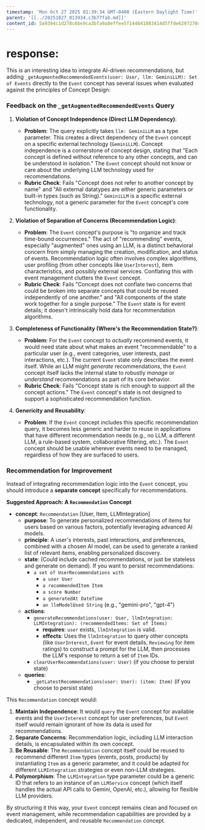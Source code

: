 ```yaml
---
timestamp: 'Mon Oct 27 2025 01:39:34 GMT-0400 (Eastern Daylight Time)'
parent: '[[../20251027_013934.c3b77fab.md]]'
content_id: 5a9394c1d278c6be9ca3bfa9a0effee5f144641803414d5ffde629727042863c
---
```


# response:

This is an interesting idea to integrate AI-driven recommendations, but adding `_getAugmentedRecommendedEvents(user: User, llm: GeminiLLM): Set of Events` directly to the `Event` concept has several issues when evaluated against the principles of Concept Design:

### Feedback on the `_getAugmentedRecommendedEvents` Query

1. **Violation of Concept Independence (Direct LLM Dependency)**:
   * **Problem**: The query explicitly takes `llm: GeminiLLM` as a type parameter. This creates a direct dependency of the `Event` concept on a specific external technology (`GeminiLLM`). Concept independence is a cornerstone of concept design, stating that "Each concept is defined without reference to any other concepts, and can be understood in isolation." The `Event` concept should not know or care about the underlying LLM technology used for recommendations.
   * **Rubric Check**: Fails "Concept does not refer to another concept by name" and "All external datatypes are either generic parameters or built-in types (such as String)." `GeminiLLM` is a specific external technology, not a generic parameter for the `Event` concept's core functionality.

2. **Violation of Separation of Concerns (Recommendation Logic)**:
   * **Problem**: The `Event` concept's purpose is "to organize and track time-bound occurrences." The act of "recommending" events, especially "augmented" ones using an LLM, is a distinct behavioral concern from simply managing the creation, modification, and status of events. Recommendation logic often involves complex algorithms, user profiling (from other concepts like `UserInterest`), item characteristics, and possibly external services. Conflating this with event management clutters the `Event` concept.
   * **Rubric Check**: Fails "Concept does not conflate two concerns that could be broken into separate concepts that could be reused independently of one another." and "All components of the state work together for a single purpose." The `Event` state is for event details; it doesn't intrinsically hold data for recommendation algorithms.

3. **Completeness of Functionality (Where's the Recommendation State?)**:
   * **Problem**: For the `Event` concept to *actually* recommend events, it would need state about what makes an event "recommendable" to a particular user (e.g., event categories, user interests, past interactions, etc.). The current `Event` state only describes the event itself. While an LLM might *generate* recommendations, the `Event` concept itself lacks the internal state to robustly *manage* or *understand* recommendations as part of its core behavior.
   * **Rubric Check**: Fails "Concept state is rich enough to support all the concept actions." The `Event` concept's state is not designed to support a sophisticated recommendation function.

4. **Genericity and Reusability**:
   * **Problem**: If the `Event` concept includes this specific recommendation query, it becomes less generic and harder to reuse in applications that have different recommendation needs (e.g., no LLM, a different LLM, a rule-based system, collaborative filtering, etc.). The `Event` concept should be usable wherever events need to be managed, regardless of how they are surfaced to users.

### Recommendation for Improvement

Instead of integrating recommendation logic into the `Event` concept, you should introduce a **separate concept** specifically for recommendations.

**Suggested Approach: A `Recommendation` Concept**

* **concept**: `Recommendation` \[User, Item, LLMIntegration]
  * **purpose**: To generate personalized recommendations of items for users based on various factors, potentially leveraging advanced AI models.
  * **principle**: A user's interests, past interactions, and preferences, combined with a chosen AI model, can be used to generate a ranked list of relevant items, enabling personalized discovery.
  * **state**: (Could include cached recommendations, or just be stateless and generate on demand). If you want to persist recommendations:
    * `a set of UserRecommendations with`
      * `a user User`
      * `a recommendedItem Item`
      * `a score Number`
      * `a generatedAt DateTime`
      * `an llmModelUsed String` (e.g., "gemini-pro", "gpt-4")
  * **actions**:
    * `generateRecommendations(user: User, llmIntegration: LLMIntegration): (recommendedItems: Set of Items)`
      * **requires**: `user` exists, `llmIntegration` is valid.
      * **effects**: Uses the `llmIntegration` to query other concepts (like `UserInterest`, `Event` for event details, `Reviewing` for item ratings) to construct a prompt for the LLM, then processes the LLM's response to return a set of `Item` IDs.
    * `clearUserRecommendations(user: User)` (if you choose to persist state)
  * **queries**:
    * `_getLatestRecommendations(user: User): (item: Item)` (if you choose to persist state)

This `Recommendation` concept would:

1. **Maintain Independence**: It would `query` the `Event` concept for available events and the `UserInterest` concept for user preferences, but `Event` itself would remain ignorant of how its data is used for recommendations.
2. **Separate Concerns**: Recommendation logic, including LLM interaction details, is encapsulated within its own concept.
3. **Be Reusable**: The `Recommendation` concept itself could be reused to recommend different `Item` types (events, posts, products) by instantiating `Item` as a generic parameter, and it could be adapted for different `LLMIntegration` strategies or even non-LLM strategies.
4. **Polymorphism**: The `LLMIntegration` type parameter could be a generic ID that refers to an instance of an `LLMService` concept (which itself handles the actual API calls to Gemini, OpenAI, etc.), allowing for flexible LLM providers.

By structuring it this way, your `Event` concept remains clean and focused on event management, while recommendation capabilities are provided by a dedicated, independent, and reusable `Recommendation` concept.
